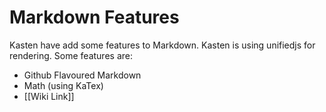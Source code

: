 # Markdown Features

Kasten have add some features to Markdown. Kasten is using unifiedjs for rendering. Some features
are:

- Github Flavoured Markdown
- Math (using KaTex)
- [[Wiki Link]]
